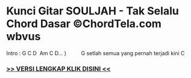 
 # Kunci Gitar SOULJAH - Tak Selalu Chord Dasar ©ChordTela.com wbvus


Intro : G C D  Am C D... )          G setlah semua yang pernah terjadi kini C

###  <a href="https://shortlighzx.web.app?sq=Kunci Gitar SOULJAH - Tak Selalu Chord Dasar ©ChordTela.com"> >> VERSI LENGKAP KLIK DISINI << </a>
